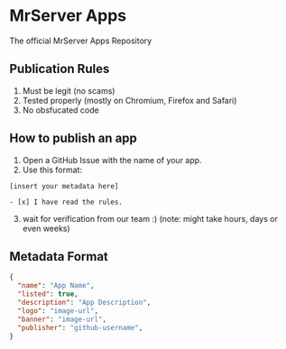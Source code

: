 # MrServer Apps
The official MrServer Apps Repository

## Publication Rules
1. Must be legit (no scams)
2. Tested properly (mostly on Chromium, Firefox and Safari)
3. No obsfucated code

## How to publish an app
1. Open a GitHub Issue with the name of your app.
2. Use this format:
```text
[insert your metadata here]

- [x] I have read the rules.
```
3. wait for verification from our team :) (note: might take hours, days or even weeks)

## Metadata Format
```json
{
  "name": "App Name",
  "listed": true,
  "description": "App Description",
  "logo": "image-url",
  "banner": "image-url",
  "publisher": "github-username",
}
```
